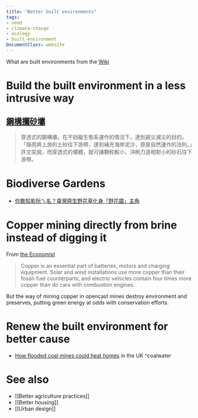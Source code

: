 ```yaml
---
title: "Better built environments"
tags:
- seed
- climate-change
- ecology
- built-environment
DocumentClass: website
---
```

What are built environments from the [Wiki](https://en.wikipedia.org/wiki/Built_environment)

# Build the built environment in a less intrusive way
## [鋼構攔砂壩](https://e-info.org.tw/node/223936)

> 穿透式的鋼構壩，在不妨礙生態系運作的情況下，達到避災減災的目的。「降雨將上游的土砂往下游帶，達到補充海岸泥沙，原是自然運作的法則。」許文奕說，而穿透式的壩體，就可讓顆粒較小、沖刷力道相對小的砂石往下游帶。

# Biodiverse Gardens
- [你敢知影阮ㄟ名？臺灣原生野花草化身「野花園」主角](https://www.agriharvest.tw/archives/58017)

# Copper mining directly from brine instead of digging it

From [the Economist](https://www.economist.com/science-and-technology/2021/07/07/people-may-one-day-drill-for-copper-as-they-now-drill-for-oil)

> Copper is an essential part of batteries, motors and charging equipment. Solar and wind installations use more copper than their fossil-fuel counterparts, and electric vehicles contain four times more copper than do cars with combustion engines.

But the way of mining copper in opencast mines destroy environment and preserves, putting green energy at odds with conservation efforts.

# Renew the built environment for better cause
- [How flooded coal mines could heat homes](https://www.bbc.com/future/article/20210706-how-flooded-coal-mines-could-heat-homes) in the UK ^coalwater

# See also
- [[Better agriculture practices]]
- [[Better housing]]
- [[Urban design]]


